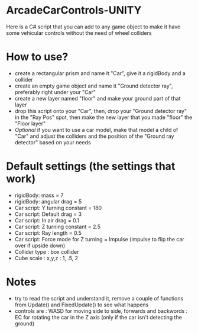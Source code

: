 # ArcadeCarControls-UNITY
Here is a C# script that you can add to any game object to make it have some vehicular controls without the need of wheel colliders

# How to use?
- create a rectangular prism and name it "Car", give it a rigidBody and a collider
- create an empty game object and name it "Ground detector ray", preferably right under your "Car"
- create a new layer named "floor" and make your ground part of that layer
- drop this script onto your "Car", then, drop your "Ground detector ray" in the "Ray Pos" spot, then make the new layer that you made "floor" the "Floor layer"
- *Optional* if you want to use a car model, make that model a child of "Car" and adjust the colliders and the position of the "Ground ray detector" based on your needs
# Default settings (the settings that work)
- rigidBody: mass = 7
- rigidBody: angular drag = 5
- Car script: Y turning constant = 180
- Car script: Default drag = 3
- Car script: In air drag = 0.1
- Car script: Z turning constant = 2.5
- Car script: Ray length = 0.5
- Car script: Force mode for Z turning = Impulse (impulse to flip the car over if upside down)
- Collider type : box collider
- Cube scale : x,y,z : 1, .5, 2

# Notes
- try to read the script and understand it, remove a couple of functions from Update() and FixedUpdate() to see what happens
- controls are : WASD for moving side to side, forwards and backwords : EC for rotating the car in the Z axis (only if the car isn't detecting the ground)
